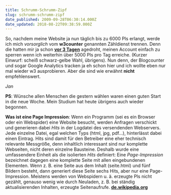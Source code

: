 ```yaml
---
title: Schrumm-Schrumm-Zipf
slug: schrumm-schrumm-zipf
date_published: 2009-09-28T06:30:14.000Z
date_updated: 2018-08-22T09:38:59.000Z
---
```


So, nachdem meine Website ja nun täglich bis zu 6000 PIs erlangt, werde ich mich *vorsorglich* vom **w3counter** genannten Zähldienst trennen. Denn die hatten mir ja schon [**vor 3 Tagen**](__GHOST_URL__/24/w3counter) agedroht, meinen Account einfach zu sperren wenn ich weiterhin über 5000 PIs pro Tag erreiche. (Kurzer Einwurf: scheiß schwarz-gelbe Wahl, übrigens). Nun denn, der Blogcounter und sogar Google Analytics tracken ja eh schon hier und ich wollte eben nur mal wieder w3 ausprobieren. Aber die sind wie erwähnt **nicht** empfehlenswert.

*Jan*

**PS**: Wünsche allen Menschen die gestern wählen waren einen guten Start in die neue Woche. Mein Studium hat heute übrigens auch wieder begonnen.

**Was ist eine Page Impression**: Wenn ein Programm (sei es ein Browser oder ein Webspider) eine Website besucht, werden Anfragen verschickt und generieren dabei *Hits* in der Logdatei des versendenden Webservers. Jede einzelne Datei, egal welchen Typs (html, jpg, pdf...), hinterlässt dabei einen Eintrag. Hits sind damit für den Betreiber eine eher technisch relevante Messgröße, denn inhaltlich interessant sind nur komplette Webseiten, nicht deren einzelne Bausteine. Deshalb wurde eine umfassendere Einheit als die isolierten *Hits* definiert: Eine *Page-Impression* bezeichnet dagegen eine komplette Seite mit allen eingebundenen Elementen. Wenn z. B. eine Seite aus dem Inhalt (seite.html) und fünf Bildern besteht, dann generiert diese Seite sechs Hits, aber nur eine Page-Impression. Meistens werden von Webspidern u. ä. erzeugte PIs nicht gezählt, genauso wenig wie durch Neuladen, z. B. bei ständig aktualisierenden Inhalten, erzeugte Seitenaufrufe. [**de.wikipedia.org**](http://de.wikipedia.org/wiki/Page_Impression)
